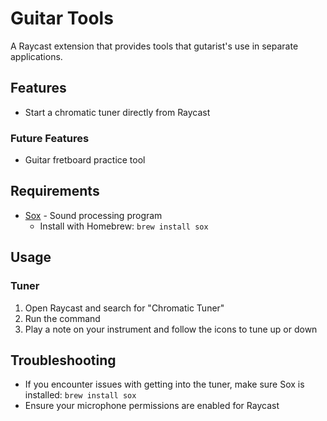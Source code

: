 # Guitar Tools

A Raycast extension that provides tools that gutarist's use in separate applications.

## Features

- Start a chromatic tuner directly from Raycast

### Future Features
- Guitar fretboard practice tool

## Requirements

- [Sox](https://sox.sourceforge.net/) - Sound processing program
  - Install with Homebrew: `brew install sox`

## Usage

### Tuner

1. Open Raycast and search for "Chromatic Tuner"
2. Run the command
3. Play a note on your instrument and follow the icons to tune up or down

## Troubleshooting

- If you encounter issues with getting into the tuner, make sure Sox is installed: `brew install sox`
- Ensure your microphone permissions are enabled for Raycast
